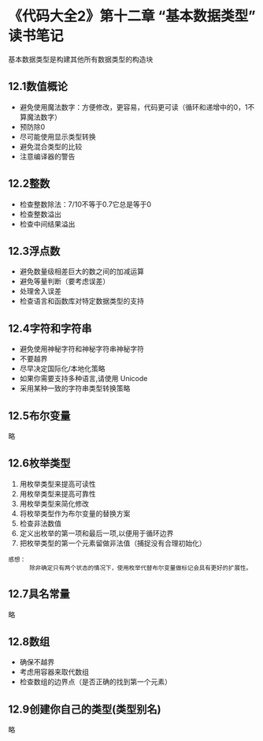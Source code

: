# 《代码大全2》第十二章 “基本数据类型” 读书笔记

基本数据类型是构建其他所有数据类型的构造块
## 12.1数值概论

* 避免使用魔法数字：方便修改，更容易，代码更可读（循环和递增中的0，1不算魔法数字）
* 预防除0
* 尽可能使用显示类型转换
* 避免混合类型的比较
* 注意编译器的警告

## 12.2整数

* 检查整数除法：7/10不等于0.7它总是等于0
* 检查整数溢出
* 检查中间结果溢出
  
## 12.3浮点数

* 避免数量级相差巨大的数之间的加减运算
* 避免等量判断（要考虑误差）
* 处理舍入误差
* 检查语言和函数库对特定数据类型的支持
  
## 12.4字符和字符串

* 避免使用神秘字符和神秘字符串神秘字符
* 不要越界
* 尽早决定国际化/本地化策略
* 如果你需要支持多种语言,请使用 Unicode
* 采用某种一致的字符串类型转换策略

## 12.5布尔变量

略

## 12.6枚举类型

1. 用枚举类型来提高可读性
2. 用枚举类型来提高可靠性
3. 用枚举类型来简化修改
4. 将枚举类型作为布尔变量的替换方案
5. 检查非法数值
6. 定义出枚举的第一项和最后一项,以便用于循环边界
7. 把枚举类型的第一个元素留做非法值（捕捉没有合理初始化）

``` 感想
感想：
      除非确定只有两个状态的情况下，使用枚举代替布尔变量做标记会具有更好的扩展性。
```

## 12.7具名常量

略

## 12.8数组

* 确保不越界
* 考虑用容器来取代数组
* 检查数组的边界点（是否正确的找到第一个元素）

## 12.9创建你自己的类型(类型别名)

略

